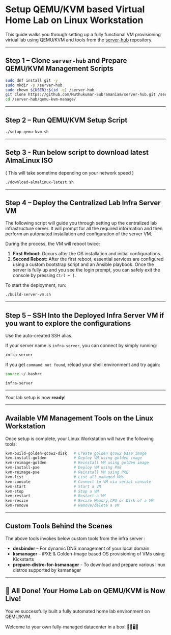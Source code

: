 # Setup QEMU/KVM based Virtual Home Lab on Linux Workstation

This guide walks you through setting up a fully functional VM provisioning virtual lab using QEMU/KVM and tools from the [server-hub](https://github.com/Muthukumar-Subramaniam/server-hub) repository.

---

## Step 1 – Clone `server-hub` and Prepare QEMU/KVM Management Scripts

```bash
sudo dnf install git -y
sudo mkdir -p /server-hub
sudo chown ${USER}:$(id -g) /server-hub
git clone https://github.com/Muthukumar-Subramaniam/server-hub.git /server-hub
cd /server-hub/qemu-kvm-manage/
```

---

## Step 2 – Run QEMU/KVM Setup Script

```bash
./setup-qemu-kvm.sh
```

---
## Setp 3 - Run below script to download latest AlmaLinux ISO
( This will take sometime depending on your network speed )

```bash
./download-almalinux-latest.sh
```

---
## Step 4 – Deploy the Centralized Lab Infra Server VM

The following script will guide you through setting up the centralized lab infrastructure server. It will prompt for all the required information and then perform an automated installation and configuration of the server VM.

During the process, the VM will reboot twice:

1. **First Reboot:** Occurs after the OS installation and initial configurations.  
2. **Second Reboot:** After the first reboot, essential services are configured using a custom bootstrap script and an Ansible playbook. Once the server is fully up and you see the login prompt, you can safely exit the console by pressing `Ctrl + ]`.

To start the deployment, run:
```bash
./build-server-vm.sh
```

---

## Step 5 – SSH Into the Deployed Infra Server VM if you want to explore the configurations

Use the auto-created SSH alias.

If your server name is `infra-server`, you can connect by simply running:

```bash
infra-server
```

If you get `command not found`, reload your shell environment and try again:

```bash
source ~/.bashrc
```
```
infra-server
```

---

Your lab setup is now **ready**!

---

## Available VM Management Tools on the Linux Workstation

Once setup is complete, your Linux Workstation will have the following tools:

```bash
kvm-build-golden-qcow2-disk   # Create golden qcow2 base image
kvm-install-golden            # Deploy VM using golden image
kvm-reimage-golden            # Reinstall VM using golden image
kvm-install-pxe               # Deploy VM using PXE
kvm-reimage-pxe               # Reinstall VM using PXE
kvm-list                      # List all managed VMs
kvm-console                   # Connect to VM via serial console
kvm-start                     # Start a VM
kvm-stop                      # Stop a VM
kvm-restart                   # Restart a VM
kvm-resize                    # Resize Memory,CPU or Disk of a VM
kvm-remove                    # Remove/delete a VM
```

---

## Custom Tools Behind the Scenes

The above tools invokes below custom tools from the infra server :

- **dnsbinder** – For dynamic DNS management of your local domain
- **ksmanager** – iPXE & Golden-Image based OS provisioning of VMs using Kickstarts
- **prepare-distro-for-ksmanager** - To download and prepare various linux distros supported by ksmanager

---

🎉 All Done! Your Home Lab on QEMU/KVM is Now Live!
---

You’ve successfully built a fully automated home lab environment on QEMU/KVM.

Welcome to your own fully-managed datacenter in a box! 🧑‍💻🖥️🧠

